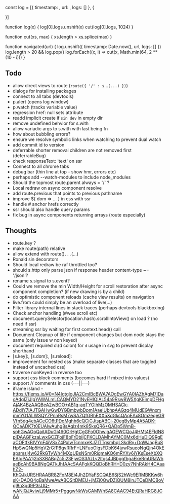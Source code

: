 const log = [{
  timestamp: ,
  url: ,
  logs: []
}, {

}]

function log(x) {
  log[0].logs.unshift(x)
  cut(log[0].logs, 1024)
}

function cut(xs, max) {
  xs.length > xs.splice(max)
}

function navigated(url) {
  log.unshift({
    timestamp: Date.now(),
    url,
    logs: []
  })
  log.length > 20 && log.pop()
  log.forEach((x, i) => cut(x, Math.min(64, 2 ** (10 - i)))
}

## Todo
- allow direct views to route (`route({ '/' : s`...`(...) })`)
- dialogs for installing packages
- connect to all tabs (devtools)
- p.alert (opens log window)
- p.watch (tracks variable value)
- regression href: null sets attribute
- readd implicit create if `sin dev` in empty dir
- remove undefined behvior for s.with
- allow variadic args to s.with with last being fn
- how about bubbling errors?
- ensure we resolve symbolic links when watching to prevent dual watch
- add commit id to version
- deferrable shorter removal children are not removed first (deferrableBug)
- check responseText: 'text' on ssr
- Connect to all chrome tabs
- debug bar (thin line at top - show hmr, errors etc)
- perhaps add --watch-modules to include node_modules
- Should the topmost route.parent always = '/' ?
- Local redraw on async component resolve
- add route.previous that points to previous pathname
- improve ${ dom => ... } in css with ssr
- handle # anchor hrefs correctly
- ssr should also handle query params
- fix bug in async components returning arrays (route especially)

## Thoughts
- route.key ?
- make route(path) relative
- allow extend with route()`...`(...)
- Ronald sin decorators
- Should local redraw be raf throttled too?
- should s.http only parse json if response header content-type ~= '/json'?
- rename s.signal to s.event?
- Could we remove the min Width/Height for scroll restoration after async component completion? (if new drawing is by a child)
- do optimistic component reloads (cache view results) on navigation
- live.from could simply be an overload of live(...)
- Filter library internal lines in stack traces (perhaps devtools blackboxing)
- Check anchor handling (#wee scroll etc)
- document.querySelector(location.hash).scrollIntoView() on load ? (no need if ssr)
- streaming ssr by waiting for first context.head() call
- Document Cleanup of life if component changes but dom node stays the same (only issue w non keyed)
- document required d:(d colon) for `d` usage in svg to prevent display shorthand
- [s.key]:, [s.dom]:, [s.reload]:
- improvement for nested css (make separate classes that are toggled instead of uncached css)
- traverse nonKeyed in reverse too
- support css block comments (becomes hard if mixed into values)
- support // comments in css (---||---)
- iframe island - https://flems.io/#0=N4IgtglgJlA2CmIBcBWA7AOgEwGYA0IAZhAgM7IDaoAdgIZiJIgYAWALmLCAQMYD21NvEHIQIAL54a9RswBW5XgKEimpDFHgAjAK4BzAAQBeA2wBOO+AB1q-aqTYGIhMzOMHSACk-ADdlY7iAJTGAHwGwDYGBmbwbDpm1AaeIUbhpAAGzq4MUdEGWnxmmmYG1ALWSQYZPnnRsM7wSAZQfGBhEXX5XdGkcQAqEAx8OmzeqeGRVfn5dg4ebACeCO6tPDoMghh6cQCiCJtspABCi-20egByMp4A5ADK-QCaADK7t0EUAIwAuhg8sAqlz4mk85ksQR6+QADp5WmB-sphGwAOoQaitADuGj460OrHgtCgGFo0OhwigAGEWCQoJ4HMt4EFIdN8pIDAAGFkzaLwxGCZFojF8bFrDbIjCFKCLDAMhAYMC0Mx6dHuDlQ9RgEaCOFtfkBIVYnF4iVSxZ4PxIwTcnmxeKJZITTqsmbqLSkdRy+DqWJagBu8HpSwQNp5HgV2rGfP8gvRRrF+LNFuoOlgsFDbK64jywRsueoNgQjn4OkEapsmsj4w62RkGTyWh4MXgUBsNSm0RjgmaKQ6mRYXy6jYKsEseXbXQEAIgPAA1j2nSXBABqZc5i23FjwOS3AzLy2ltgs4JBbggfhgaEkeBmURaWhaeBcAh9BA8NgQATkJhfAAcSAAFgkKQQDoBhRH+D0zy7NhRAkH4CAaahZ2-KhQJkURSHRAABR82FoM8Ei4Jh2DYaFSCQAB6SjS2hWc9ERMBKKw6hsK+DAOQ4gBaMweAwABOSitDMEU+jMZj0QwDZiQUM8lnJTCeDMCBoVgl8n3gd9P3sUQ-wANjQJAviwLj9MMr5+PgggwNkWsGAMWhSA8CAAC94EtQRaHRG8JCAA
